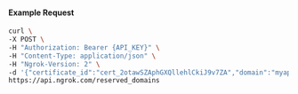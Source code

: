 <!-- Code generated for API Clients. DO NOT EDIT. -->

#### Example Request

```bash
curl \
-X POST \
-H "Authorization: Bearer {API_KEY}" \
-H "Content-Type: application/json" \
-H "Ngrok-Version: 2" \
-d '{"certificate_id":"cert_2otawSZAphGXQllehlCkiJ9v7ZA","domain":"myapp.mydomain.com","region":"us"}' \
https://api.ngrok.com/reserved_domains
```
